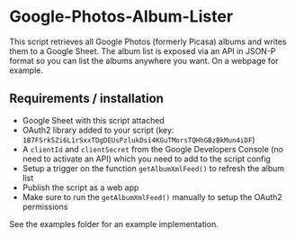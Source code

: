# Google-Photos-Album-Lister
This script retrieves all Google Photos (formerly Picasa) albums and writes them to a Google Sheet.
The album list is exposed via an API in JSON-P format so you can list the albums anywhere you want. On a webpage for example.

## Requirements / installation

* Google Sheet with this script attached
* OAuth2 library added to your script (key: `1B7FSrk5Zi6L1rSxxTDgDEUsPzlukDsi4KGuTMorsTQHhGBzBkMun4iDF`)
* A `clientId` and `clientSecret` from the Google Developers Console (no need to activate an API) which you need to add to the script config
* Setup a trigger on the function `getAlbumXmlFeed()` to refresh the album list
* Publish the script as a web app
* Make sure to run the `getAlbumXmlFeed()` manually to setup the OAuth2 permissions

See the examples folder for an example implementation. 
